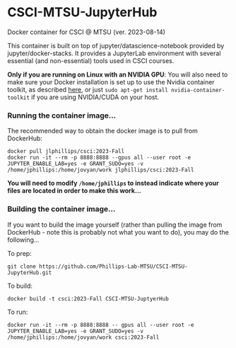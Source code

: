# CSCI-MTSU-JupyterHub

Docker container for CSCI @ MTSU (ver. 2023-08-14)

This container is built on top of jupyter/datascience-notebook provided by jupyter/docker-stacks. It provides a JupyterLab environment with several essential (and non-essential) tools used in CSCI courses.

**Only if you are running on Linux with an NVIDIA GPU**: You will also need to make sure your Docker installation is set up to use the Nvidia container toolkit, as described [here](https://docs.nvidia.com/datacenter/cloud-native/container-toolkit/install-guide.html), or just `sudo apt-get install nvidia-container-toolkit` if you are using NVIDIA/CUDA on your host.

### Running the container image...

The recommended way to obtain the docker image is to pull from DockerHub:
```
docker pull jlphillips/csci:2023-Fall
docker run -it --rm -p 8888:8888 --gpus all --user root -e JUPYTER_ENABLE_LAB=yes -e GRANT_SUDO=yes -v /home/jphillips:/home/jovyan/work jlphillips/csci:2023-Fall
```

**You will need to modify `/home/jphillips` to instead indicate where your files are located in order to make this work...**

### Building the container image...

If you want to build the image yourself (rather than pulling the image from DockerHub - note this is probably not what you want to do), you may do the following...

To prep:
```
git clone https://github.com/Phillips-Lab-MTSU/CSCI-MTSU-JupyterHub.git
```
 
To build:
```
docker build -t csci:2023-Fall CSCI-MTSU-JuptyerHub
```

To run:
```
docker run -it --rm -p 8888:8888 -- gpus all --user root -e JUPYTER_ENABLE_LAB=yes -e GRANT_SUDO=yes -v /home/jphillips:/home/jovyan/work csci:2023-Fall
```

